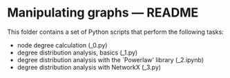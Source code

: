 # Manipulating graphs ― README

This folder contains a set of Python scripts that perform the following tasks:

-   node degree calculation (_0.py)
-   degree distribution analysis, basics (_1.py)
-   degree distribution analysis with the `Powerlaw' library (_2.ipynb)
-   degree distribution analysis with NetworkX (_3.py)
